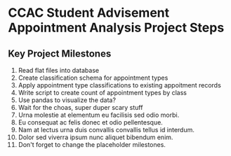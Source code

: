 # CCAC Student Advisement Appointment Analysis Project Steps

## Key Project Milestones

1. Read flat files into database
2. Create classification schema for appointment types
3. Apply appointment type classifications to existing appoitment records
4. Write script to create count of appointment types by class
5. Use pandas to visualize the data?
6. Wait for the choas, super duper scary stuff
7. Urna molestie at elementum eu facilisis sed odio morbi.
8. Eu consequat ac felis donec et odio pellentesque.
9. Nam at lectus urna duis convallis convallis tellus id interdum.
10. Dolor sed viverra ipsum nunc aliquet bibendum enim.
11. Don't forget to change the placeholder milestones.
<!-- Is this it? I can't beleive these are your only milestones! -->

